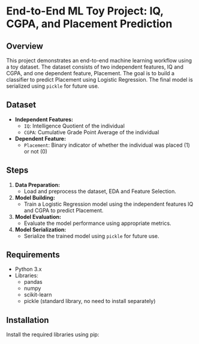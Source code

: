 # End-to-End ML Toy Project: IQ, CGPA, and Placement Prediction

## Overview
This project demonstrates an end-to-end machine learning workflow using a toy dataset. The dataset consists of two independent features, IQ and CGPA, and one dependent feature, Placement. The goal is to build a classifier to predict Placement using Logistic Regression. The final model is serialized using `pickle` for future use.

## Dataset
- **Independent Features:**
  - `IQ`: Intelligence Quotient of the individual
  - `CGPA`: Cumulative Grade Point Average of the individual
- **Dependent Feature:**
  - `Placement`: Binary indicator of whether the individual was placed (1) or not (0)

## Steps
1. **Data Preparation:**
   - Load and preprocess the dataset, EDA and Feature Selection.
2. **Model Building:**
   - Train a Logistic Regression model using the independent features IQ and CGPA to predict Placement.
3. **Model Evaluation:**
   - Evaluate the model performance using appropriate metrics.
4. **Model Serialization:**
   - Serialize the trained model using `pickle` for future use.

## Requirements
- Python 3.x
- Libraries:
  - pandas
  - numpy
  - scikit-learn
  - pickle (standard library, no need to install separately)

## Installation
Install the required libraries using pip:


